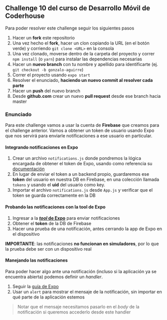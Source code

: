 ## Challenge 10 del curso de Desarrollo Móvil de Coderhouse

Para poder resolver este challenge seguir los siguientes pasos

1. Hacer un **fork** este repositorio
1. Una vez hecho el **fork**, hacer un clon copiando la URL (en el botón verde) y corriendo `git clone <URL>` en la consola
1. Una vez clonado, moverse dentro de la carpeta del proyecto y correr `npm install` (o `yarn`) para instalar las dependencias necesarias
1. Hacer un **nuevo branch** con tu nombre y apellido para identificarte (ej. `git checkout -b gonzalo-aguirre`)
1. Correr el proyecto usando `expo start`
1. Resolver el enunciado, **haciendo un nuevo commit al resolver cada parte**
1. Hacer un **push** del nuevo branch
1. Desde **github.com** crear un nuevo **pull request** desde ese branch hacia master

### Enunciado

Para este challenge vamos a usar la cuenta de **Firebase** que creamos para el challenge anterior.
Vamos a obtener un token de usuario usando Expo que nos servirá para enviarle notificaciones a ese usuario en particular.

#### Integrando notificaciones en Expo
1. Crear un archivo `notifications.js` donde pondremos la lógica encargada de obtener el token de Expo, usando como referencia su [documentación](https://docs.expo.io/versions/latest/guides/push-notifications#1-save-the-users-expo-push-token-145) 
1. En lugar de enviar el token a un backend propio, guardaremos ese **token** del usuario en nuestra DB en Firebase, en una colección llamada `tokens` y usando el **uid** del usuario como key.
1. Importar el archivo `notifications.js` desde `App.js` y verificar que el token se guarda correctamente en la DB

#### Probando las notificaciones con la tool de Expo
1. Ingresar a la [**_tool_ de Expo**](https://expo.io/dashboard/notifications) para enviar notificaciones
1. Obtener el **token** de la DB de Firebase
1. Hacer una prueba de una notificación, antes cerrando la app de Expo en el dispositivo

**IMPORTANTE**: las notificaciones **no funcionan en simuladores**, por lo que la prueba debe ser con un dispositivo real

#### Manejando las notificaciones
Para poder hacer algo ante una notificación (incluso si la aplicación ya se encuentra abierta) podemos definir un _handler_.

1. Seguir la [guía de Expo](https://docs.expo.io/versions/latest/guides/push-notifications#3-handle-receiving-andor-selecting-the-notification-145)
1. Usar un `alert` para mostrar el mensaje de la notificación, sin importar en qué parte de la aplicación estemos
  > Notar que el mensaje necesitamos pasarlo en el _body_ de la notificación si queremos accederlo desde este handler
